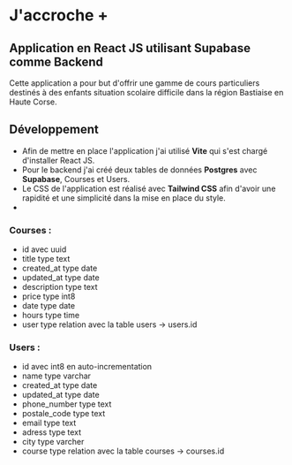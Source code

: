 # J'accroche +

## Application en React JS utilisant Supabase comme Backend

Cette application a pour but d'offrir une gamme de cours particuliers destinés à des enfants situation scolaire difficile dans la région Bastiaise en Haute Corse.

## Développement

- Afin de mettre en place l'application j'ai utilisé **Vite** qui s'est chargé d'installer React JS.
- Pour le backend j'ai créé deux tables de données **Postgres** avec **Supabase**, Courses et Users.
- Le CSS de l'application est réalisé avec **Tailwind CSS** afin d'avoir une rapidité et une simplicité dans la mise en place du style.
-

### Courses :

- id avec uuid
- title type text
- created_at type date
- updated_at type date
- description type text
- price type int8
- date type date
- hours type time
- user type relation avec la table users -> users.id

### Users :

- id avec int8 en auto-incrementation
- name type varchar
- created_at type date
- updated_at type date
- phone_number type text
- postale_code type text
- email type text
- adress type text
- city type varcher
- course type relation avec la table courses -> courses.id
